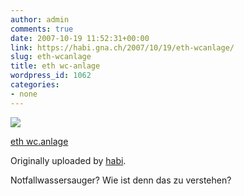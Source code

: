 ```yaml
---
author: admin
comments: true
date: 2007-10-19 11:52:31+00:00
link: https://habi.gna.ch/2007/10/19/eth-wcanlage/
slug: eth-wcanlage
title: eth wc-anlage
wordpress_id: 1062
categories:
- none
---
```



 [![](http://farm3.static.flickr.com/2145/1633218095_a1ac400879_m.jpg)](http://www.flickr.com/photos/habi/1633218095/)
   

 
  [eth wc.anlage](http://www.flickr.com/photos/habi/1633218095/)
    

  Originally uploaded by [habi](http://www.flickr.com/people/habi/).
 



Notfallwassersauger? Wie ist denn das zu verstehen?
  

